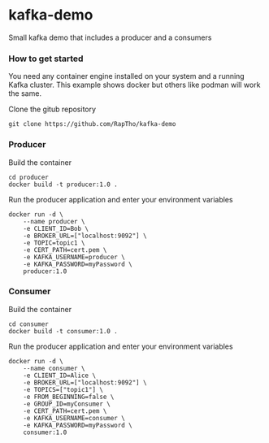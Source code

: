 # kafka-demo

Small kafka demo that includes a producer and a consumers

### How to get started

You need any container engine installed on your system and a running Kafka cluster. This example shows docker but others like podman will work the same.

Clone the gitub repository

```
git clone https://github.com/RapTho/kafka-demo
```

### Producer

Build the container

```
cd producer
docker build -t producer:1.0 .
```

Run the producer application and enter your environment variables

```
docker run -d \
    --name producer \
    -e CLIENT_ID=Bob \
    -e BROKER_URL=["localhost:9092"] \
    -e TOPIC=topic1 \
    -e CERT_PATH=cert.pem \
    -e KAFKA_USERNAME=producer \
    -e KAFKA_PASSWORD=myPassword \
    producer:1.0
```

### Consumer

Build the container

```
cd consumer
docker build -t consumer:1.0 .
```

Run the producer application and enter your environment variables

```
docker run -d \
    --name consumer \
    -e CLIENT_ID=Alice \
    -e BROKER_URL=["localhost:9092"] \
    -e TOPICS=["topic1"] \
    -e FROM_BEGINNING=false \
    -e GROUP_ID=myConsumer \
    -e CERT_PATH=cert.pem \
    -e KAFKA_USERNAME=consumer \
    -e KAFKA_PASSWORD=myPassword \
    consumer:1.0
```
